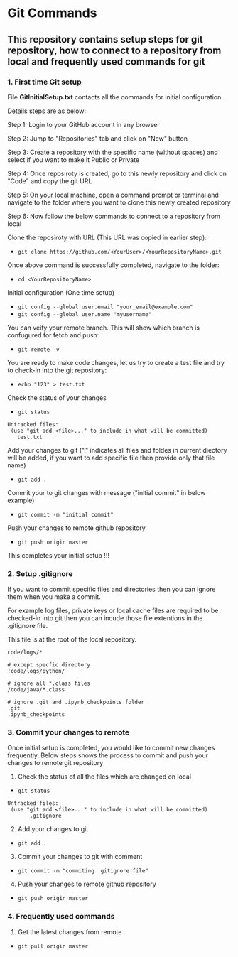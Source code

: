 # Git Commands

## This repository contains setup steps for git repository, how to connect to a repository from local and frequently used commands for git

### **1. First time Git setup**

 File **GitInitialSetup.txt** contacts all the commands for initial configuration.

 Details steps are as below:

  Step 1: Login to your GitHub account in any browser

  Step 2: Jump to "Repositories" tab and click on "New" button

  Step 3: Create a repository with the specific name (without spaces) and select if you want to make it Public or Private

  Step 4: Once reposiroty is created, go to this newly repository and click on "Code" and copy the git URL

  Step 5: On your local machine, open a command prompt or terminal and navigate to the folder where you want to clone this newly created repository

  Step 6: Now follow the below commands to connect to a repository from local

   Clone the reposiroty with URL (This URL was copied in earlier step):
   * ```git clone https://github.com/<YourUser>/<YourRepositoryName>.git ```

   Once above command is successfully completed, navigate to the folder:
   * ``` cd <YourRepositoryName> ```
  
   Initial configuration (One time setup)
   * ```git config --global user.email "your_email@example.com" ```
   * ```git config --global user.name "myusername"  ```

   You can veify your remote branch. This will show which branch is confugured for fetch and push:
   * ```git remote -v ```
   
   You are ready to make code changes, let us try to create a test file and try to check-in into the git repository:
   * ```echo "123" > test.txt ```
   
   Check the status of your changes
   *  ```git status ```
   ```
   Untracked files:
    (use "git add <file>..." to include in what will be committed)
      test.txt 
   ```
   
   Add your changes to git ("." indicates all files and foldes in current diectory will be added, if you want to add specific file then provide only that file name)
   * ```git add . ```
   
   Commit your to git changes with message ("initial commit" in below example)
   * ```git commit -m "initial commit" ```
   
   Push your changes to remote github repository
   * ```git push origin master ```
    
This completes your initial setup !!!

### **2. Setup .gitignore**

If you want to commit specific files and directories then you can ignore them when you make a commit.

For example log files, private keys or local cache files are required to be checked-in into git then you can incude those file extentions in the .gitignore file.

This file is at the root of the local repository.

```# ignore everything in the code/logs directory
code/logs/*

# except specfic directory      
!code/logs/python/

# ignore all *.class files
/code/java/*.class

# ignore .git and .ipynb_checkpoints folder
.git
.ipynb_checkpoints
```

### **3. Commit your changes to remote**

Once initial setup is completed,  you would like to commit new changes frequently. Below steps shows the process to commit and push your changes to remote git repository

1. Check the status of all the files which are changed on local
 * ``` git status ```
 ```
 Untracked files:
  (use "git add <file>..." to include in what will be committed)
        .gitignore
 ```
2. Add your changes to git
* ``` git add . ```

3. Commit your changes to git with comment
* ``` git commit -m "commiting .gitignore file" ```

4. Push your changes to remote github repository
* ``` git push origin master ```



### **4. Frequently used commands**

1. Get the latest changes from remote <br/>
 * ``` git pull origin master ```
